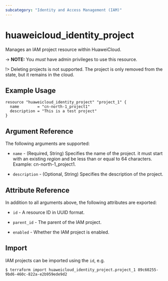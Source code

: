 ```yaml
---
subcategory: "Identity and Access Management (IAM)"
---
```


# huaweicloud_identity_project

Manages an IAM project resource within HuaweiCloud.

-> **NOTE:** You *must* have admin privileges to use this resource.

!>  Deleting projects is not supported. The project is only removed from the state, but it remains in the cloud.

## Example Usage

```hcl
resource "huaweicloud_identity_project" "project_1" {
  name        = "cn-north-1_project1"
  description = "This is a test project"
}
```

## Argument Reference

The following arguments are supported:

* `name` - (Required, String) Specifies the name of the project. it must start with an existing *region* and be less
  than or equal to 64 characters. Example: cn-north-1_project1.

* `description` - (Optional, String) Specifies the description of the project.

## Attribute Reference

In addition to all arguments above, the following attributes are exported:

* `id` - A resource ID in UUID format.

* `parent_id` - The parent of the IAM project.

* `enabled` - Whether the IAM project is enabled.

## Import

IAM projects can be imported using the `id`, e.g.

```
$ terraform import huaweicloud_identity_project.project_1 89c60255-9bd6-460c-822a-e2b959ede9d2
```
